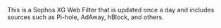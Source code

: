 This is a Sophos XG Web Filter that is updated once a day and includes sources such as Pi-hole, AdAway, hBlock, and others.
